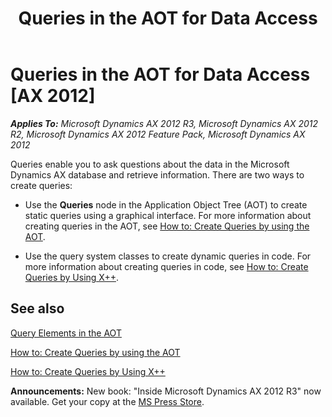 ﻿---
title: Queries in the AOT for Data Access
TOCTitle: Queries in the AOT for Data Access
ms:assetid: 81caf385-7956-4302-b1fa-5097ba361cd2
ms:mtpsurl: https://msdn.microsoft.com/en-us/library/Bb394994(v=AX.60)
ms:contentKeyID: 35246143
ms.date: 05/18/2015
mtps_version: v=AX.60
---

# Queries in the AOT for Data Access [AX 2012]


_**Applies To:** Microsoft Dynamics AX 2012 R3, Microsoft Dynamics AX 2012 R2, Microsoft Dynamics AX 2012 Feature Pack, Microsoft Dynamics AX 2012_

Queries enable you to ask questions about the data in the Microsoft Dynamics AX database and retrieve information. There are two ways to create queries:

  - Use the **Queries** node in the Application Object Tree (AOT) to create static queries using a graphical interface. For more information about creating queries in the AOT, see [How to: Create Queries by using the AOT](how-to-create-queries-by-using-the-aot.md).

  - Use the query system classes to create dynamic queries in code. For more information about creating queries in code, see [How to: Create Queries by Using X++](how-to-create-queries-by-using-x.md).

## See also

[Query Elements in the AOT](query-elements-in-the-aot.md)

[How to: Create Queries by using the AOT](how-to-create-queries-by-using-the-aot.md)

[How to: Create Queries by Using X++](how-to-create-queries-by-using-x.md)

  
**Announcements:** New book: "Inside Microsoft Dynamics AX 2012 R3" now available. Get your copy at the [MS Press Store](https://www.microsoftpressstore.com/store/inside-microsoft-dynamics-ax-2012-r3-9780735685109).

